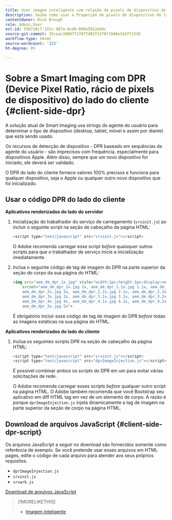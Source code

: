 ```yaml
---
title: Usar imagem inteligente com relação de pixels de dispositivo do lado do cliente
description: Saiba como usar a Proporção de pixels de dispositivo do lado do cliente com imagens inteligentes no Adobe Experience Manager as a Cloud Service com Dynamic Media.
contentOwner: Rick Brough
role: Admin,User
exl-id: 556710c7-133c-487a-8cd9-009a5912e94c
source-git-commit: 35caac30887f17077d82f3370f1948e33d7f1530
workflow-type: tm+mt
source-wordcount: '323'
ht-degree: 0%

---
```


# Sobre a Smart Imaging com DPR (Device Pixel Ratio, rácio de pixels de dispositivo) do lado do cliente {#client-side-dpr}

A solução atual de Smart Imaging usa strings do agente do usuário para determinar o tipo de dispositivo (desktop, tablet, móvel e assim por diante) que está sendo usado.

Os recursos de detecção de dispositivo - DPR baseado em sequências de agente do usuário - são imprecisos com frequência, especialmente para dispositivos Apple. Além disso, sempre que um novo dispositivo for iniciado, ele deverá ser validado.

O DPR do lado do cliente fornece valores 100% precisos e funciona para qualquer dispositivo, seja o Apple ou qualquer outro novo dispositivo que foi inicializado.

<!-- See also [About network bandwidth optimization](/help/assets/dynamic-media/imaging-faq.md#network-bandwidth-optimization). -->

## Usar o código DPR do lado do cliente

**Aplicativos renderizados do lado do servidor**

1. Inicialização do trabalhador do serviço de carregamento (`srvinit.js`) ao incluir o seguinte script na seção de cabeçalho da página HTML:

   ```javascript
   <script type="text/javascript" src="srvinit.js"></script>
   ```

   O Adobe recomenda carregar esse script _before_ quaisquer outros scripts para que o trabalhador de serviço inicie a inicialização imediatamente.

1. Inclua o seguinte código de tag de imagem do DPR na parte superior da seção do corpo da sua página do HTML:

   ```html
   <img src="aem_dm_dpr_1x.jpg" style="width:1px;height:1px;display:none"
       srcset="aem_dm_dpr_1x.jpg 1x, aem_dm_dpr_1.1x.jpg 1.1x, aem_dm_dpr_1.2x.jpg 1.2x, aem_dm_dpr_1.3x.jpg 1.3x, aem_dm_dpr_1.4x.jpg 1.4x, aem_dm_dpr_1.5x.jpg 1.5x, aem_dm_dpr_1.6x.jpg 1.6x,          aem_dm_dpr_1.7x.jpg 1.7x, aem_dm_dpr_1.8x.jpg 1.8x, aem_dm_dpr_1.9x.jpg 1.9x,
       aem_dm_dpr_2x.jpg 2x, aem_dm_dpr_2.1x.jpg 2.1x, aem_dm_dpr_2.2x.jpg 2.2x, aem_dm_dpr_2.3x.jpg 2.3x, aem_dm_dpr_2.4x.jpg 2.4x, aem_dm_dpr_2.5x.jpg 2.5x, aem_dm_dpr_2.6x.jpg 2.6x, aem_dm_dpr_2.7x.jpg 2.7x, aem_dm_dpr_2.8x.jpg 2.8x, aem_dm_dpr_2.9x.jpg 2.9x,
       aem_dm_dpr_3x.jpg 3x, aem_dm_dpr_3.1x.jpg 3.1x, aem_dm_dpr_3.2x.jpg 3.2x, aem_dm_dpr_3.3x.jpg 3.3x, aem_dm_dpr_3.4x.jpg 3.4x, aem_dm_dpr_3.5x.jpg 3.5x, aem_dm_dpr_3.6x.jpg 3.6x, aem_dm_dpr_3.7x.jpg 3.7x, aem_dm_dpr_3.8x.jpg 3.8x, aem_dm_dpr_3.9x.jpg 3.9x,
       aem_dm_dpr_4x.jpg 4x, aem_dm_dpr_4.1x.jpg 4.1x, aem_dm_dpr_4.2x.jpg 4.2x, aem_dm_dpr_4.3x.jpg 4.3x, aem_dm_dpr_4.4x.jpg 4.4x, aem_dm_dpr_4.5x.jpg 4.5x, aem_dm_dpr_4.6x.jpg 4.6x, aem_dm_dpr_4.7x.jpg 4.7x, aem_dm_dpr_4.8x.jpg 4.8x, aem_dm_dpr_4.9x.jpg 4.9x,
       aem_dm_dpr_5x.jpg 5x">
   ```

   É obrigatório incluir esse código de tag de imagem do DPR _before_ todas as imagens estáticas na sua página do HTML.

**Aplicativos renderizados do lado do cliente**

1. Inclua os seguintes scripts DPR na seção de cabeçalho da página HTML:

   ```javascript
   <script type="text/javascript" src="srvinit.js"></script>
   <script type="text/javascript" src="dprImageInjection.js"></script>
   ```

   É possível combinar ambos os scripts do DPR em um para evitar várias solicitações de rede.

   O Adobe recomenda carregar esses scripts _before_ qualquer outro script na página HTML.
O Adobe também recomenda que você Bootstrap seu aplicativo em diff HTML tag em vez de um elemento de corpo. A razão é porque `dprImageInjection.js` injeta dinamicamente a tag de imagem na parte superior da seção de corpo na página HTML.

## Download de arquivos JavaScript {#client-side-dpr-script}

Os arquivos JavaScript a seguir no download são fornecidos somente como referência de exemplo. Se você pretende usar esses arquivos em HTML pages, edite o código de cada arquivo para atender aos seus próprios requisitos.

* `dprImageInjection.js`
* `srvinit.js`
* `srvwrk.js`

[Download de arquivos JavaScript](/help/assets/dynamic-media/assets/aem-dynamicmedia-smartimaging-dpr.zip)

>[!MORELIKETHIS]
>
>* [Imagem inteligente](/help/assets/dynamic-media/imaging-faq.md)

